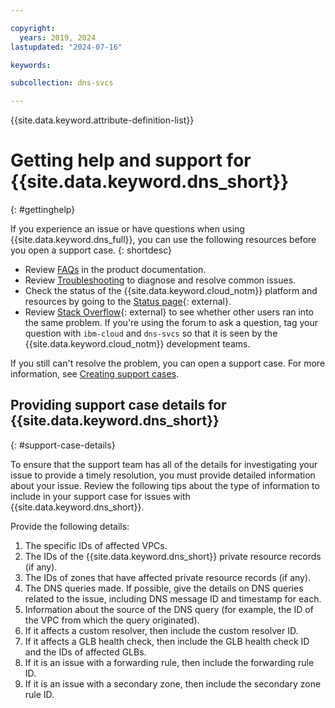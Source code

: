 ```yaml
---

copyright:
  years: 2019, 2024
lastupdated: "2024-07-16"

keywords:

subcollection: dns-svcs

---
```


{{site.data.keyword.attribute-definition-list}}

# Getting help and support for {{site.data.keyword.dns_short}}
{: #gettinghelp}

If you experience an issue or have questions when using  {{site.data.keyword.dns_full}}, you can use the following resources before you open a support case.
{: shortdesc}

* Review [FAQs](/docs/dns-svcs?topic=dns-svcs-frequently-asked-questions) in the product documentation.
* Review [Troubleshooting](/docs/dns-svcs?topic=dns-svcs-troubleshoot-nxdomain) to diagnose and resolve common issues.
* Check the status of the {{site.data.keyword.cloud_notm}} platform and resources by going to the [Status page](https://cloud.ibm.com/status){: external}.
* Review [Stack Overflow](https://stackoverflow.com/search?q=dns-svcs+ibm-cloud){: external} to see whether other users ran into the same problem. If you're using the forum to ask a question, tag your question with `ibm-cloud` and `dns-svcs` so that it is seen by the {{site.data.keyword.cloud_notm}} development teams.

If you still can't resolve the problem, you can open a support case. For more information, see [Creating support cases](/docs/get-support?topic=get-support-open-case).

## Providing support case details for {{site.data.keyword.dns_short}}
{: #support-case-details}

To ensure that the support team has all of the details for investigating your issue to provide a timely resolution, you must provide detailed information about your issue. Review the following tips about the type of information to include in your support case for issues with {{site.data.keyword.dns_short}}.

Provide the following details:

1. The specific IDs of affected VPCs.
1. The IDs of the {{site.data.keyword.dns_short}} private resource records (if any).
1. The IDs of zones that have affected private resource records (if any).
1. The DNS queries made. If possible, give the details on DNS queries related to the issue, including DNS message ID and timestamp for each.
1. Information about the source of the DNS query (for example, the ID of the VPC from which the query originated).
1. If it affects a custom resolver, then include the custom resolver ID.
1. If it affects a GLB health check, then include the GLB health check ID and the IDs of affected GLBs.
1. If it is an issue with a forwarding rule, then include the forwarding rule ID.
1. If it is an issue with a secondary zone, then include the secondary zone rule ID.
